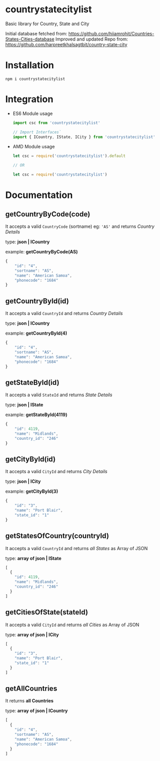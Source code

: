 countrystatecitylist
==============================
Basic library for Country, State and City

Initial database fetched from: https://github.com/hiiamrohit/Countries-States-Cities-database
Improved and updated Repo from: https://github.com/harpreetkhalsagtbit/country-state-city

# Installation
`npm i countrystatecitylist`


# Integration
  - ES6 Module usage
   
     ```js
     import csc from 'countrystatecitylist'

     // Import Interfaces`
     import { ICountry, IState, ICity } from 'countrystatecitylist'
     ```
  - AMD Module usage
  
    ```js
    let csc = require('countrystatecitylist').default

    // OR

    let csc = require('countrystatecitylist')
    ```


# Documentation

getCountryByCode(code)
---------------

It accepts a valid `CountryCode` (sortname) eg: `'AS'` and   returns *Country Details*

type: **json | ICountry**

example: **getCountryByCode(AS)**

```js
{
	"id": "4",
	"sortname": "AS",
	"name": "American Samoa",
	"phonecode": "1684"
}
```

getCountryById(id)
---------------

It accepts a valid `CountryId` and   returns *Country Details*

type: **json | ICountry**

example: **getCountryById(4)**

```js
{
	"id": "4",
	"sortname": "AS",
	"name": "American Samoa",
	"phonecode": "1684"
}
```

getStateById(id)
---------------

It accepts a valid `StateId` and   returns *State Details*

type: **json | IState**

example: **getStateById(4119)**

```js
{
	"id": 4119,
	"name": "Midlands",
	"country_id": "246"
}
```

getCityById(id)
---------------

It accepts a valid `CityId` and   returns *City Details*

type: **json | ICity**

example: **getCityById(3)**

```js
{
	"id": "3",
	"name": "Port Blair",
	"state_id": "1"
}
```

getStatesOfCountry(countryId)
---------------

It accepts a valid `CountryId` and   returns *all States* as Array of JSON

type: **array of json | IState**

```js
[
  {
    "id": 4119,
    "name": "Midlands",
    "country_id": "246"
  }
]

```
getCitiesOfState(stateId)
---------------

It accepts a valid `CityId` and   returns *all Cities* as Array of JSON

type: **array of json | ICity**

```js
[
  {
    "id": "3",
    "name": "Port Blair",
    "state_id": "1"
  }
]

```

getAllCountries
---------------
It returns **all Countries**

type: **array of json | ICountry**

```js
[
  {
    "id": "4",
    "sortname": "AS",
    "name": "American Samoa",
    "phonecode": "1684"
  }
]
```
